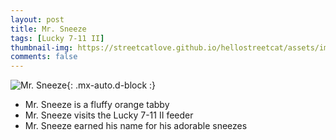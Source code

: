 ```yaml
---
layout: post
title: Mr. Sneeze
tags: [Lucky 7-11 II]
thumbnail-img: https://streetcatlove.github.io/hellostreetcat/assets/img/mr_sneeze.png
comments: false
---
```


![Mr. Sneeze](https://streetcatlove.github.io/hellostreetcat/assets/img/mr_sneeze.png){: .mx-auto.d-block :}

* Mr. Sneeze is a fluffy orange tabby
* Mr. Sneeze visits the Lucky 7-11 II feeder
* Mr. Sneeze earned his name for his adorable sneezes